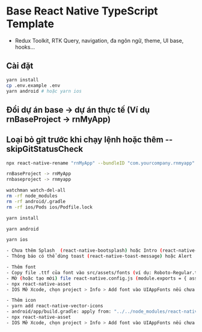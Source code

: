 # Base React Native TypeScript Template
- Redux Toolkit, RTK Query, navigation, đa ngôn ngữ, theme, UI base, hooks...

## Cài đặt

```bash
yarn install
cp .env.example .env
yarn android # hoặc yarn ios
```

## Đổi dự án base -> dự án thực tế (Ví dụ rnBaseProject -> rnMyApp)
## Loại bỏ git trước khi chạy lệnh hoặc thêm --skipGitStatusCheck
```bash
npx react-native-rename "rnMyApp" --bundleID "com.yourcompany.rnmyapp"

rnBaseProject -> rnMyApp
rnbaseproject -> rnmyapp

watchman watch-del-all
rm -rf node_modules
rm -rf android/.gradle
rm -rf ios/Pods ios/Podfile.lock

yarn install

yarn android

yarn ios
```

```bash
- Chưa thêm Splash  (react-native-bootsplash) hoặc Intro (react-native-app-intro-slider)
- Thông báo có thể dùng toast (react-native-toast-message) hoặc Alert
```

```bash
- Thêm font
- Copy file .ttf của font vào src/assets/fonts (ví dụ: Roboto-Regular.ttf)
- Mở (hoặc tạo mới) file react-native.config.js (module.exports = { assets: ['./src/assets/fonts/']})
- npx react-native-asset
- IOS Mở Xcode, chọn project > Info > Add font vào UIAppFonts nếu chưa tự động nhận.
```

```bash
- Thêm icon
- yarn add react-native-vector-icons
- android/app/build.gradle: apply from: "../../node_modules/react-native-vector-icons/fonts.gradle"
- npx react-native-asset
- IOS Mở Xcode, chọn project > Info > Add font vào UIAppFonts nếu chưa tự động nhận.
```